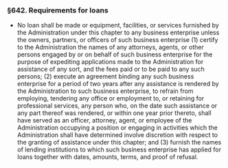 ### §642. Requirements for loans
* No loan shall be made or equipment, facilities, or services furnished by the Administration under this chapter to any business enterprise unless the owners, partners, or officers of such business enterprise (1) certify to the Administration the names of any attorneys, agents, or other persons engaged by or on behalf of such business enterprise for the purpose of expediting applications made to the Administration for assistance of any sort, and the fees paid or to be paid to any such persons; (2) execute an agreement binding any such business enterprise for a period of two years after any assistance is rendered by the Administration to such business enterprise, to refrain from employing, tendering any office or employment to, or retaining for professional services, any person who, on the date such assistance or any part thereof was rendered, or within one year prior thereto, shall have served as an officer, attorney, agent, or employee of the Administration occupying a position or engaging in activities which the Administration shall have determined involve discretion with respect to the granting of assistance under this chapter; and (3) furnish the names of lending institutions to which such business enterprise has applied for loans together with dates, amounts, terms, and proof of refusal.